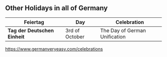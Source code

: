 ## Other Holidays in all of Germany

| Feiertag                      | Day            | Celebration                   |
| ----------------------------- | -------------- | ----------------------------- |
| **Tag der Deutschen Einheit** | 3rd of October | The Day of German Unification |

https://www.germanveryeasy.com/celebrations